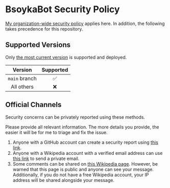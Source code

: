 # BsoykaBot Security Policy

[My organization-wide security policy](https://github.com/bsoyka/policy/blob/main/security-policy.md)
applies here. In addition, the following takes precedence for this repository.

## Supported Versions

Only
[the most current version](https://github.com/bsoyka/wikipedia-bot/tree/main) is
supported and deployed.

|    Version    |     Supported      |
| :-----------: | :----------------: |
| `main` branch | :white_check_mark: |
|  All others   |        :x:         |

## Official Channels

Security concerns can be privately reported using these methods.

Please provide all relevant information. The more details you provide, the
easier it will be for me to triage and fix the issue.

1. Anyone with a GitHub account can create a security report using
   [this link](https://github.com/bsoyka/wikipedia-bot/security/advisories/new).
2. Anyone with a Wikipedia account with a verified email address can use
   [this link](https://en.wikipedia.org/wiki/Special:EmailUser/BsoykaBot) to
   send a private email.
3. Some comments can be shared on
   [this Wikipedia page](https://en.wikipedia.org/wiki/User_talk:BsoykaBot).
   However, be warned that this page is public and anyone can see your message.
   Additionally, if you do not have a free Wikipedia account, your IP address
   will be shared alongside your message.